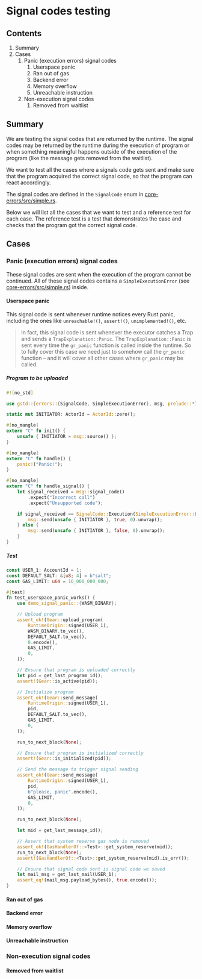 # Signal codes testing

## Contents
1. Summary
1. Cases
    1. Panic (execution errors) signal codes
        1. Userspace panic
        1. Ran out of gas
        1. Backend error
        1. Memory overflow
        1. Unreachable instruction
    1. Non-execution signal codes
        1. Removed from waitlist

## Summary
We are testing the signal codes that are returned by the runtime. The signal codes may be returned by the runtime during the execution of program or when something meaningful happens outside of the execution of the program (like the message gets removed from the waitlist).

We want to test all the cases where a signals code gets sent and make sure that the program acquired the correct signal code, so that the program can react accordingly. 

The signal codes are defined in the `SignalCode` enum in [core-errors/src/simple.rs](./src/simple.rs).

Below we will list all the cases that we want to test and a reference test for each case. The reference test is a test that demonstrates the case and checks that the program got the correct signal code.

## Cases

### Panic (execution errors) signal codes

These signal codes are sent when the execution of the program cannot be continued. All of these signal codes contains a `SimpleExecutionError` (see [core-errors/src/simple.rs](./src/simple.rs)) inside.

#### Userspace panic

This signal code is sent whenever runtime notices every Rust panic, including the ones like `unreachable!()`, `assert!()`, `unimplemented!()`, etc.

> In fact, this signal code is sent whenever the executor catches a Trap and sends a `TrapExplanation::Panic`. The `TrapExplanation::Panic` is sent every time the `gr_panic` function is called inside the runtime. So to fully cover this case we need just to somehow call the `gr_panic` function – and it will cover all other cases where `gr_panic` may be called.

##### Program to be uploaded
```rust
#![no_std]

use gstd::{errors::{SignalCode, SimpleExecutionError}, msg, prelude::*};

static mut INITIATOR: ActorId = ActorId::zero();

#[no_mangle]
extern "C" fn init() {
    unsafe { INITIATOR = msg::source() };
}

#[no_mangle]
extern "C" fn handle() {
    panic!("Panic!");
}

#[no_mangle]
extern "C" fn handle_signal() {
    let signal_received = msg::signal_code()
        .expect("Incorrect call")
        .expect("Unsupported code");

    if signal_received == SignalCode::Execution(SimpleExecutionError::UserspacePanic) {
        msg::send(unsafe { INITIATOR }, true, 0).unwrap();
    } else {
        msg::send(unsafe { INITIATOR }, false, 0).unwrap();
    }
}

```

##### Test
```rust
const USER_1: AccountId = 1;
const DEFAULT_SALT: &[u8; 4] = b"salt";
const GAS_LIMIT: u64 = 10_000_000_000;

#[test]
fn test_userspace_panic_works() {
    use demo_signal_panic::{WASM_BINARY};

    // Upload program
    assert_ok!(Gear::upload_program(
        RuntimeOrigin::signed(USER_1),
        WASM_BINARY.to_vec(),
        DEFAULT_SALT.to_vec(),
        0.encode(),
        GAS_LIMIT,
        0,
    ));

    // Ensure that program is uploaded correctly
    let pid = get_last_program_id();
    assert!(Gear::is_active(pid));

    // Initialize program
    assert_ok!(Gear::send_message(
        RuntimeOrigin::signed(USER_1),
        pid,
        DEFAULT_SALT.to_vec(),
        GAS_LIMIT,
        0,
    ));

    run_to_next_block(None);

    // Ensure that program is initialized correctly
    assert!(Gear::is_initialized(pid));

    // Send the message to trigger signal sending
    assert_ok!(Gear::send_message(
        RuntimeOrigin::signed(USER_1),
        pid,
        b"please, panic".encode(),
        GAS_LIMIT,
        0,
    ));

    run_to_next_block(None);

    let mid = get_last_message_id();

    // Assert that system reserve gas node is removed
    assert_ok!(GasHandlerOf::<Test>::get_system_reserve(mid));
    run_to_next_block(None);
    assert!(GasHandlerOf::<Test>::get_system_reserve(mid).is_err());

    // Ensure that signal code sent is signal code we saved
    let mail_msg = get_last_mail(USER_1);
    assert_eq!(mail_msg.payload_bytes(), true.encode());
}
```

#### Ran out of gas

#### Backend error

#### Memory overflow

#### Unreachable instruction

### Non-execution signal codes

#### Removed from waitlist